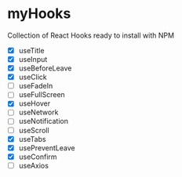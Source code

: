 # myHooks

Collection of React Hooks ready to install with NPM

- [x] useTitle
- [x] useInput
- [x] useBeforeLeave
- [x] useClick
- [ ] useFadeIn
- [ ] useFullScreen
- [x] useHover
- [ ] useNetwork
- [ ] useNotification
- [ ] useScroll
- [x] useTabs
- [x] usePreventLeave
- [x] useConfirm
- [ ] useAxios
